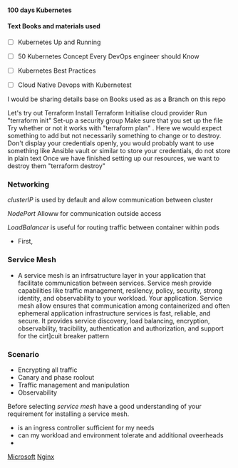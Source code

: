 #### 100 days Kubernetes

#### Text Books and materials used

- [ ] Kubernetes Up and Running

- [ ] 50 Kubernetes Concept Every DevOps engineer should Know

- [ ] Kubernetes Best Practices

- [ ] Cloud Native Devops with Kubernetest

I would be sharing details base on Books used as as a Branch on this repo

Let's try out Terraform
Install Terraform
Initialise cloud provider
Run "terraform init"
Set-up a security group
Make sure that you set up the file
Try whether or not it works with "terraform plan" . Here we would expect something to add but 
not necessarily something to change or to destroy.
Don't display your credentials openly, you would probably want to use something like Ansible 
vault or similar to store your credentials, do not store in plain text
Once we have finished setting up our resources, we want to destroy them "terraform destroy"

### Networking

*clusterIP* is used by default and allow communication between cluster

*NodePort* Alloww for communication outside access

*LoadBalancer* is useful for routing traffic between container within pods

- First, 

### Service Mesh
 - A service mesh is an infrsatructure layer in your application that facilitate communication between services. Service mesh provide capabilities like traffic management, resilency, policy, security, strong identity, and observability to your workload. Your application. Service mesh allow ensures that communication among containerized and often ephemeral application infrastructure services is fast, reliable, and secure. It provides service discovery, load balancing, encryption, observability, tracibility, authentication and authorization, and support for the cirt]cuit breaker pattern

 ### Scenario
 - Encrypting all traffic
 - Canary and phase roolout
 - Traffic management and manipulation
 - Observability

 Before selecting *service mesh* have a good understanding of your requirement for installing a service mesh.

 - is an ingress controller sufficient for my needs
 - can my workload and environment tolerate and additional oveerheads
 -

 [Microsoft](https://learn.microsoft.com/en-us/azure/aks/servicemesh-about) 
 [Nginx](https://www.nginx.com/blog/what-is-a-service-mesh/)


